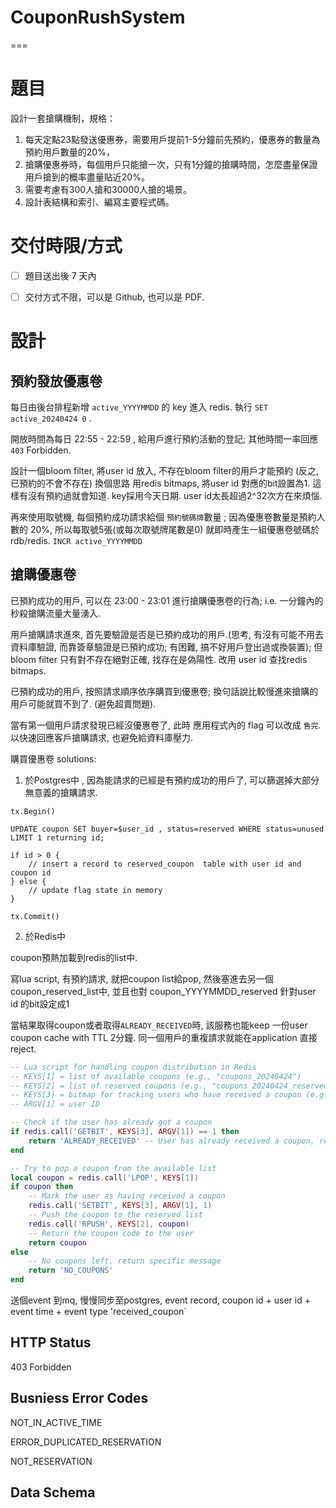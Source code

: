 # CouponRushSystem
===

# 題目

設計一套搶購機制，規格：

1. 每天定點23點發送優惠券，需要用戶提前1-5分鐘前先預約，優惠券的數量為預約用戶數量的20%，
2. 搶購優惠券時，每個用戶只能搶一次，只有1分鐘的搶購時間，怎麼盡量保證用戶搶到的概率盡量貼近20%。
3. 需要考慮有300人搶和30000人搶的場景。
4. 設計表結構和索引、編寫主要程式碼。

# 交付時限/方式

- [ ]  題目送出後 7 天內
- [ ]  交付方式不限，可以是 Github, 也可以是 PDF.


# 設計

## 預約發放優惠卷 

每日由後台排程新增 `active_YYYYMMDD` 的 key 進入 redis. 執行 `SET active_20240424 0` .

開放時間為每日 22:55 - 22:59 , 給用戶進行預約活動的登記; 其他時間一率回應 `403` Forbidden.

設計一個bloom filter, 將user id 放入, 不存在bloom filter的用戶才能預約 (反之, 已預約的不會不存在)
換個思路 用redis bitmaps, 將user id 對應的bit設置為1. 這樣有沒有預約過就會知道. key採用今天日期.  user id太長超過2^32次方在來煩惱.

再來使用取號機, 每個預約成功請求給個 `預約號碼牌`數量 ; 因為優惠卷數量是預約人數的 20%, 所以每取號5張(或每次取號牌尾數是0) 就即時產生一組優惠卷號碼於 rdb/redis.
`INCR active_YYYYMMDD`


## 搶購優惠卷

已預約成功的用戶, 可以在 23:00 - 23:01 進行搶購優惠卷的行為; i.e. 一分鐘內的秒殺搶購流量大量湧入.

用戶搶購請求進來, 首先要驗證是否是已預約成功的用戶.(思考, 有沒有可能不用去資料庫驗證, 而靠簽章驗證是已預約成功; 有困難, 搞不好用戶登出過或換裝置);
但bloom filter 只有對不存在絕對正確, 找存在是偽陽性. 
改用 user id 查找redis bitmaps.

已預約成功的用戶, 按照請求順序依序購買到優惠卷; 換句話說比較慢進來搶購的用戶可能就買不到了. (避免超賣問題).

當有第一個用戶請求發現已經沒優惠卷了, 此時 應用程式內的 flag 可以改成 `售完`. 以快速回應客戶搶購請求, 也避免給資料庫壓力.


購買優惠卷 solutions:

1. 於Postgres中 , 因為能請求的已經是有預約成功的用戶了, 可以篩選掉大部分無意義的搶購請求.
```
tx.Begin()

UPDATE coupon SET buyer=$user_id , status=reserved WHERE status=unused LIMIT 1 returning id;

if id > 0 {
    // insert a record to reserved_coupon  table with user id and coupon id
} else {
    // update flag state in memory
}

tx.Commit()
```

2. 於Redis中

coupon預熱加載到redis的list中. 

寫lua script, 有預約請求, 就把coupon list給pop, 然後塞進去另一個 coupon_reserved_list中, 並且也對 coupon_YYYYMMDD_reserved 針對user id 的bit設定成1

當結果取得coupon或者取得`ALREADY_RECEIVED`時, 該服務也能keep 一份user coupon cache with TTL 2分鐘.  同一個用戶的重複請求就能在application 直接reject.


```lua
-- Lua script for handling coupon distribution in Redis
-- KEYS[1] = list of available coupons (e.g., "coupons_20240424")
-- KEYS[2] = list of reserved coupons (e.g., "coupons_20240424_reserved")
-- KEYS[3] = bitmap for tracking users who have received a coupon (e.g., "coupon_users_20240424")
-- ARGV[1] = user ID

-- Check if the user has already got a coupon
if redis.call('GETBIT', KEYS[3], ARGV[1]) == 1 then
    return 'ALREADY_RECEIVED' -- User has already received a coupon, return specific message
end

-- Try to pop a coupon from the available list
local coupon = redis.call('LPOP', KEYS[1])
if coupon then
    -- Mark the user as having received a coupon
    redis.call('SETBIT', KEYS[3], ARGV[1], 1)
    -- Push the coupon to the reserved list
    redis.call('RPUSH', KEYS[2], coupon)
    -- Return the coupon code to the user
    return coupon
else
    -- No coupons left, return specific message
    return 'NO_COUPONS'
end
```

送個event 到mq, 慢慢同步至postgres,
event record, coupon id + user id + event time + event type 'received_coupon`


## HTTP Status

403 Forbidden


## Busniess Error Codes

NOT_IN_ACTIVE_TIME

ERROR_DUPLICATED_RESERVATION 

NOT_RESERVATION


## Data Schema
